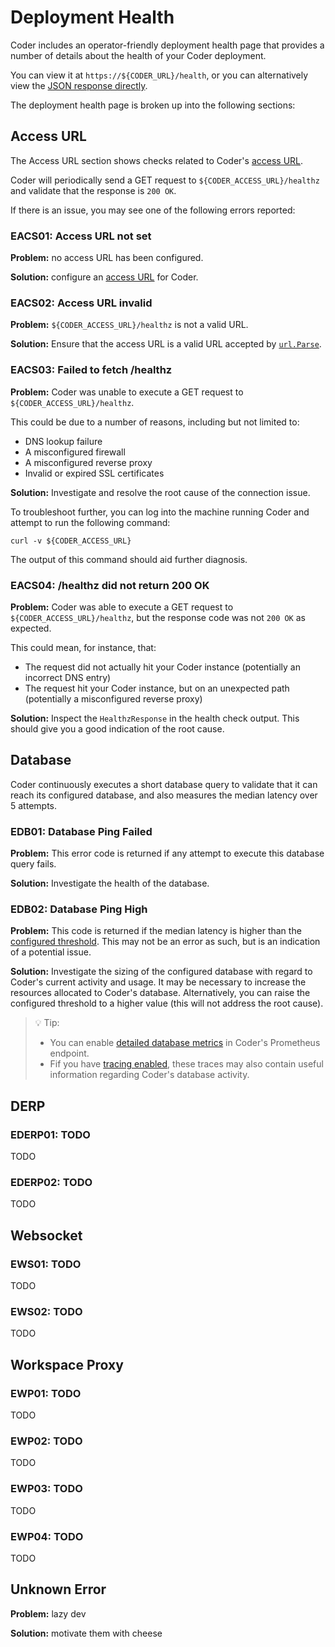 # Deployment Health

Coder includes an operator-friendly deployment health page that provides a
number of details about the health of your Coder deployment.

You can view it at `https://${CODER_URL}/health`, or you can alternatively view
the [JSON response directly](../api/debug.md#debug-info-deployment-health).

The deployment health page is broken up into the following sections:

## Access URL

The Access URL section shows checks related to Coder's
[access URL](./configure.md#access-url).

Coder will periodically send a GET request to `${CODER_ACCESS_URL}/healthz` and
validate that the response is `200 OK`.

If there is an issue, you may see one of the following errors reported:

### <a name="EACS01">EACS01: Access URL not set</a>

**Problem:** no access URL has been configured.

**Solution:** configure an [access URL](./configure.md#access-url) for Coder.

### <a name="EACS02">EACS02: Access URL invalid</a>

**Problem:** `${CODER_ACCESS_URL}/healthz` is not a valid URL.

**Solution:** Ensure that the access URL is a valid URL accepted by
[`url.Parse`](https://pkg.go.dev/net/url#Parse).

### <a name="EACS03">EACS03: Failed to fetch /healthz</a>

**Problem:** Coder was unable to execute a GET request to
`${CODER_ACCESS_URL}/healthz`.

This could be due to a number of reasons, including but not limited to:

- DNS lookup failure
- A misconfigured firewall
- A misconfigured reverse proxy
- Invalid or expired SSL certificates

**Solution:** Investigate and resolve the root cause of the connection issue.

To troubleshoot further, you can log into the machine running Coder and attempt
to run the following command:

```shell
curl -v ${CODER_ACCESS_URL}
```

The output of this command should aid further diagnosis.

### <a name="EACS04">EACS04: /healthz did not return 200 OK</a>

**Problem:** Coder was able to execute a GET request to
`${CODER_ACCESS_URL}/healthz`, but the response code was not `200 OK` as
expected.

This could mean, for instance, that:

- The request did not actually hit your Coder instance (potentially an incorrect
  DNS entry)
- The request hit your Coder instance, but on an unexpected path (potentially a
  misconfigured reverse proxy)

**Solution:** Inspect the `HealthzResponse` in the health check output. This
should give you a good indication of the root cause.

## Database

Coder continuously executes a short database query to validate that it can reach its configured database, and also
measures the median latency over 5 attempts.

### <a name="EDB01">EDB01: Database Ping Failed</a>

**Problem:** This error code is returned if any attempt to execute this database query fails.

**Solution:** Investigate the health of the database.

### <a name="EDB02">EDB02: Database Ping High</a>

**Problem:** This code is returned if the median latency is higher than the [configured threshold](../cli/server.md#--health-check-threshold-database).
This may not be an error as such, but is an indication of a potential issue.

**Solution:** Investigate the sizing of the configured database with regard to Coder's current activity and usage. It
may be necessary to increase the resources allocated to Coder's database. Alternatively, you can raise the configured
threshold to a higher value (this will not address the root cause).

> 💡 Tip:
> - You can enable [detailed database metrics](../cli/server.md#--prometheus-collect-db-metrics) in Coder's
> Prometheus endpoint.
> - Fif you have [tracing enabled](../cli/server.md#--trace), these traces may also contain useful information regarding
> Coder's database activity.

## DERP

### <a name="EDERP01">EDERP01: TODO</a>

TODO

### <a name="EDERP02">EDERP02: TODO</a>

TODO

## Websocket

### <a name="EWS01">EWS01: TODO</a>

TODO

### <a name="EWS02">EWS02: TODO</a>

TODO

## Workspace Proxy

### <a name="EWP01">EWP01: TODO</a>

TODO

### <a name="EWP02">EWP02: TODO</a>

TODO

### <a name="EWP03">EWP03: TODO</a>

TODO

### <a name="EWP04">EWP04: TODO</a>

TODO

## <a name="EUNKNOWN">Unknown Error</a>

**Problem:** lazy dev

**Solution:** motivate them with cheese
